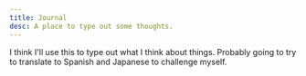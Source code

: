 ```yaml
---
title: Journal
desc: A place to type out some thoughts.
---
```


I think I'll use this to type out what I think about things. Probably going to try to translate to Spanish and Japanese to challenge myself.
